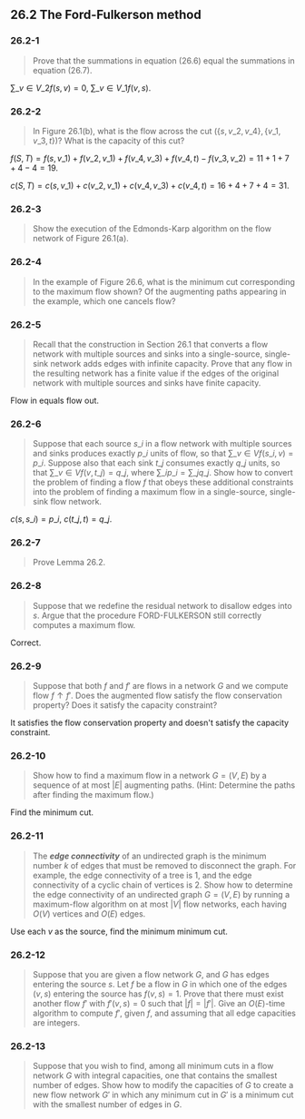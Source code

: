 ## 26.2 The Ford-Fulkerson method

### 26.2-1

> Prove that the summations in equation (26.6) equal the summations in equation (26.7).

$\sum\_{v \in V\_2} f(s, v) = 0$, $\sum\_{v \in V\_1} f(v, s)$.

### 26.2-2

> In Figure 26.1(b), what is the flow across the cut $(\{s, v\_2, v\_4\}, \{v\_1, v\_3, t\})$? What is the capacity of this cut?

$f(S, T) = f(s, v\_1) + f(v\_2, v\_1) + f(v\_4, v\_3) + f(v\_4, t) - f(v\_3, v\_2) = 11 + 1 + 7 + 4 - 4 = 19$.

$c(S, T) = c(s, v\_1) + c(v\_2, v\_1) + c(v\_4, v\_3) + c(v\_4, t) = 16 + 4 + 7 + 4 = 31$.

### 26.2-3

> Show the execution of the Edmonds-Karp algorithm on the flow network of Figure 26.1(a).

### 26.2-4

> In the example of Figure 26.6, what is the minimum cut corresponding to the maximum flow shown? Of the augmenting paths appearing in the example, which one cancels flow?

### 26.2-5

> Recall that the construction in Section 26.1 that converts a flow network with multiple sources and sinks into a single-source, single-sink network adds edges with infinite capacity. Prove that any flow in the resulting network has a finite value if the edges of the original network with multiple sources and sinks have finite capacity.

Flow in equals flow out.

### 26.2-6

> Suppose that each source $s\_i$ in a flow network with multiple sources and sinks produces exactly $p\_i$ units of flow, so that $\sum\_{v \in V} f(s\_i, v) = p\_i$. Suppose also that each sink $t\_j$ consumes exactly $q\_j$ units, so that $\sum\_{v \in V} f(v, t\_j) = q\_j$, where $\sum\_i p\_i = \sum\_j q\_j$. Show how to convert the problem of finding a flow $f$ that obeys these additional constraints into the problem of finding a maximum flow in a single-source, single-sink flow network.

$c(s, s\_i) = p\_i$, $c(t\_j, t) = q\_j$.

### 26.2-7

> Prove Lemma 26.2.

### 26.2-8

> Suppose that we redefine the residual network to disallow edges into $s$. Argue that the procedure FORD-FULKERSON still correctly computes a maximum flow.

Correct.

### 26.2-9

> Suppose that both $f$ and $f'$ are flows in a network $G$ and we compute flow $f \uparrow f'$. Does the augmented flow satisfy the flow conservation property? Does it satisfy the capacity constraint?

It satisfies the flow conservation property and doesn't satisfy the capacity constraint.

### 26.2-10

> Show how to find a maximum flow in a network $G = (V, E)$ by a sequence of at most $|E|$ augmenting paths. (Hint: Determine the paths after finding the maximum flow.)

Find the minimum cut.

### 26.2-11

> The __*edge connectivity*__ of an undirected graph is the minimum number $k$ of edges that must be removed to disconnect the graph. For example, the edge connectivity of a tree is 1, and the edge connectivity of a cyclic chain of vertices is 2. Show how to determine the edge connectivity of an undirected graph $G = (V, E)$ by running a maximum-flow algorithm on at most $|V|$ flow networks, each having $O(V)$ vertices and $O(E)$ edges.

Use each $v$ as the source, find the minimum minimum cut.

### 26.2-12

> Suppose that you are given a flow network $G$, and $G$ has edges entering the source $s$. Let $f$ be a flow in $G$ in which one of the edges $(v, s)$ entering the source has $f(v, s) = 1$. Prove that there must exist another flow $f'$ with $f'(v, s) = 0$ such that $|f|=|f'|$. Give an $O(E)$-time algorithm to compute $f'$, given $f$, and assuming that all edge capacities are integers.

### 26.2-13

> Suppose that you wish to find, among all minimum cuts in a flow network $G$ with integral capacities, one that contains the smallest number of edges. Show how to modify the capacities of $G$ to create a new flow network $G'$ in which any minimum cut in $G'$ is a minimum cut with the smallest number of edges in $G$.
